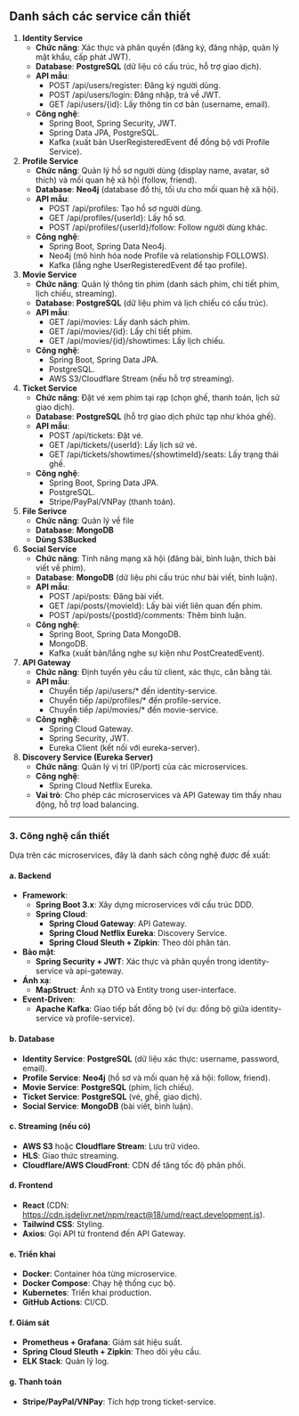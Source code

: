 ## Danh sách các service cần thiết

1. **Identity Service**
   - **Chức năng**: Xác thực và phân quyền (đăng ký, đăng nhập, quản lý mật khẩu, cấp phát JWT).
   - **Database**: **PostgreSQL** (dữ liệu có cấu trúc, hỗ trợ giao dịch).
   - **API mẫu**:
     - POST /api/users/register: Đăng ký người dùng.
     - POST /api/users/login: Đăng nhập, trả về JWT.
     - GET /api/users/{id}: Lấy thông tin cơ bản (username, email).
   - **Công nghệ**:
     - Spring Boot, Spring Security, JWT.
     - Spring Data JPA, PostgreSQL.
     - Kafka (xuất bản UserRegisteredEvent để đồng bộ với Profile Service).
2. **Profile Service**
   - **Chức năng**: Quản lý hồ sơ người dùng (display name, avatar, sở thích) và mối quan hệ xã hội (follow, friend).
   - **Database**: **Neo4j** (database đồ thị, tối ưu cho mối quan hệ xã hội).
   - **API mẫu**:
     - POST /api/profiles: Tạo hồ sơ người dùng.
     - GET /api/profiles/{userId}: Lấy hồ sơ.
     - POST /api/profiles/{userId}/follow: Follow người dùng khác.
   - **Công nghệ**:
     - Spring Boot, Spring Data Neo4j.
     - Neo4j (mô hình hóa node Profile và relationship FOLLOWS).
     - Kafka (lắng nghe UserRegisteredEvent để tạo profile).
3. **Movie Service**
   - **Chức năng**: Quản lý thông tin phim (danh sách phim, chi tiết phim, lịch chiếu, streaming).
   - **Database**: **PostgreSQL** (dữ liệu phim và lịch chiếu có cấu trúc).
   - **API mẫu**:
     - GET /api/movies: Lấy danh sách phim.
     - GET /api/movies/{id}: Lấy chi tiết phim.
     - GET /api/movies/{id}/showtimes: Lấy lịch chiếu.
   - **Công nghệ**:
     - Spring Boot, Spring Data JPA.
     - PostgreSQL.
     - AWS S3/Cloudflare Stream (nếu hỗ trợ streaming).
4. **Ticket Service**
   - **Chức năng**: Đặt vé xem phim tại rạp (chọn ghế, thanh toán, lịch sử giao dịch).
   - **Database**: **PostgreSQL** (hỗ trợ giao dịch phức tạp như khóa ghế).
   - **API mẫu**:
     - POST /api/tickets: Đặt vé.
     - GET /api/tickets/{userId}: Lấy lịch sử vé.
     - GET /api/tickets/showtimes/{showtimeId}/seats: Lấy trạng thái ghế.
   - **Công nghệ**:
     - Spring Boot, Spring Data JPA.
     - PostgreSQL.
     - Stripe/PayPal/VNPay (thanh toán).
5. **File Serivce**
   - **Chức năng**: Quản lý về file
   - **Database**: **MongoDB** 
   - **Dùng S3Bucked**
6. **Social Service**
   - **Chức năng**: Tính năng mạng xã hội (đăng bài, bình luận, thích bài viết về phim).
   - **Database**: **MongoDB** (dữ liệu phi cấu trúc như bài viết, bình luận).
   - **API mẫu**:
     - POST /api/posts: Đăng bài viết.
     - GET /api/posts/{movieId}: Lấy bài viết liên quan đến phim.
     - POST /api/posts/{postId}/comments: Thêm bình luận.
   - **Công nghệ**:
     - Spring Boot, Spring Data MongoDB.
     - MongoDB.
     - Kafka (xuất bản/lắng nghe sự kiện như PostCreatedEvent).
7. **API Gateway**
   - **Chức năng**: Định tuyến yêu cầu từ client, xác thực, cân bằng tải.
   - **API mẫu**:
     - Chuyển tiếp /api/users/* đến identity-service.
     - Chuyển tiếp /api/profiles/* đến profile-service.
     - Chuyển tiếp /api/movies/* đến movie-service.
   - **Công nghệ**:
     - Spring Cloud Gateway.
     - Spring Security, JWT.
     - Eureka Client (kết nối với eureka-server).
8. **Discovery Service (Eureka Server)**
   - **Chức năng**: Quản lý vị trí (IP/port) của các microservices.
   - **Công nghệ**:
     - Spring Cloud Netflix Eureka.
   - **Vai trò**: Cho phép các microservices và API Gateway tìm thấy nhau động, hỗ trợ load balancing.

---

### 3. **Công nghệ cần thiết**

Dựa trên các microservices, đây là danh sách công nghệ được đề xuất:

#### a. **Backend**

- **Framework**:
  - **Spring Boot 3.x**: Xây dựng microservices với cấu trúc DDD.
  - **Spring Cloud**:
    - **Spring Cloud Gateway**: API Gateway.
    - **Spring Cloud Netflix Eureka**: Discovery Service.
    - **Spring Cloud Sleuth + Zipkin**: Theo dõi phân tán.
- **Bảo mật**:
  - **Spring Security + JWT**: Xác thực và phân quyền trong identity-service và api-gateway.
- **Ánh xạ**:
  - **MapStruct**: Ánh xạ DTO và Entity trong user-interface.
- **Event-Driven**:
  - **Apache Kafka**: Giao tiếp bất đồng bộ (ví dụ: đồng bộ giữa identity-service và profile-service).

#### b. **Database**

- **Identity Service**: **PostgreSQL** (dữ liệu xác thực: username, password, email).
- **Profile Service**: **Neo4j** (hồ sơ và mối quan hệ xã hội: follow, friend).
- **Movie Service**: **PostgreSQL** (phim, lịch chiếu).
- **Ticket Service**: **PostgreSQL** (vé, ghế, giao dịch).
- **Social Service**: **MongoDB** (bài viết, bình luận).

#### c. **Streaming (nếu có)**

- **AWS S3** hoặc **Cloudflare Stream**: Lưu trữ video.
- **HLS**: Giao thức streaming.
- **Cloudflare/AWS CloudFront**: CDN để tăng tốc độ phân phối.

#### d. **Frontend**

- **React** (CDN: https://cdn.jsdelivr.net/npm/react@18/umd/react.development.js).
- **Tailwind CSS**: Styling.
- **Axios**: Gọi API từ frontend đến API Gateway.

#### e. **Triển khai**

- **Docker**: Container hóa từng microservice.
- **Docker Compose**: Chạy hệ thống cục bộ.
- **Kubernetes**: Triển khai production.
- **GitHub Actions**: CI/CD.

#### f. **Giám sát**

- **Prometheus + Grafana**: Giám sát hiệu suất.
- **Spring Cloud Sleuth + Zipkin**: Theo dõi yêu cầu.
- **ELK Stack**: Quản lý log.

#### g. **Thanh toán**

- **Stripe/PayPal/VNPay**: Tích hợp trong ticket-service.
